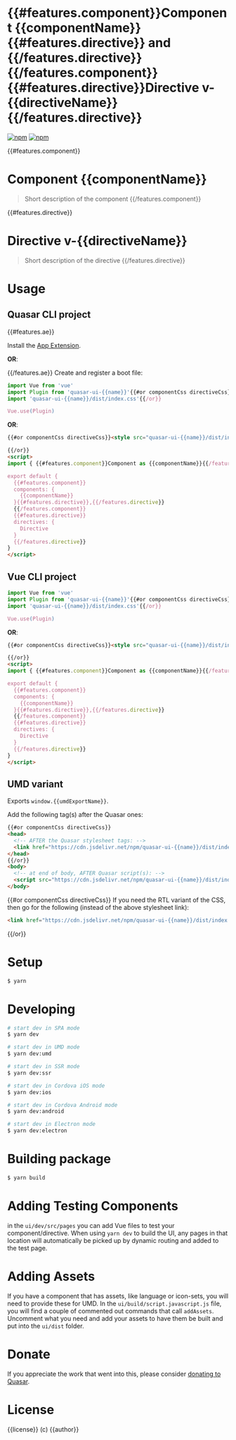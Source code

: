 # {{#features.component}}Component {{componentName}}{{#features.directive}} and {{/features.directive}}{{/features.component}}{{#features.directive}}Directive v-{{directiveName}}{{/features.directive}}

[![npm](https://img.shields.io/npm/v/quasar-ui-{{name}}.svg?label=quasar-ui-{{name}})](https://www.npmjs.com/package/quasar-ui-{{name}})
[![npm](https://img.shields.io/npm/dt/quasar-ui-{{name}}.svg)](https://www.npmjs.com/package/quasar-ui-{{name}})

{{#features.component}}
# Component {{componentName}}
> Short description of the component
{{/features.component}}

{{#features.directive}}
# Directive v-{{directiveName}}
> Short description of the directive
{{/features.directive}}

# Usage

## Quasar CLI project
{{#features.ae}}

Install the [App Extension](../app-extension).

**OR**:

{{/features.ae}}
Create and register a boot file:

```js
import Vue from 'vue'
import Plugin from 'quasar-ui-{{name}}'{{#or componentCss directiveCss}}
import 'quasar-ui-{{name}}/dist/index.css'{{/or}}

Vue.use(Plugin)
```

**OR**:

```html
{{#or componentCss directiveCss}}<style src="quasar-ui-{{name}}/dist/index.css"></style>

{{/or}}
<script>
import { {{#features.component}}Component as {{componentName}}{{/features.component}}{{#features.directive}}, {{/features.directive}}{{#features.directive}}Directive{{/features.directive}} } from 'quasar-ui-{{name}}'

export default {
  {{#features.component}}
  components: {
    {{componentName}}
  }{{#features.directive}},{{/features.directive}}
  {{/features.component}}
  {{#features.directive}}
  directives: {
    Directive
  }
  {{/features.directive}}
}
</script>
```

## Vue CLI project

```js
import Vue from 'vue'
import Plugin from 'quasar-ui-{{name}}'{{#or componentCss directiveCss}}
import 'quasar-ui-{{name}}/dist/index.css'{{/or}}

Vue.use(Plugin)
```

**OR**:

```html
{{#or componentCss directiveCss}}<style src="quasar-ui-{{name}}/dist/index.css"></style>

{{/or}}
<script>
import { {{#features.component}}Component as {{componentName}}{{/features.component}}{{#features.directive}}, {{/features.directive}}{{#features.directive}}Directive{{/features.directive}} } from 'quasar-ui-{{name}}'

export default {
  {{#features.component}}
  components: {
    {{componentName}}
  }{{#features.directive}},{{/features.directive}}
  {{/features.component}}
  {{#features.directive}}
  directives: {
    Directive
  }
  {{/features.directive}}
}
</script>
```

## UMD variant

Exports `window.{{umdExportName}}`.

Add the following tag(s) after the Quasar ones:

```html
{{#or componentCss directiveCss}}
<head>
  <!-- AFTER the Quasar stylesheet tags: -->
  <link href="https://cdn.jsdelivr.net/npm/quasar-ui-{{name}}/dist/index.min.css" rel="stylesheet" type="text/css">
</head>
{{/or}}
<body>
  <!-- at end of body, AFTER Quasar script(s): -->
  <script src="https://cdn.jsdelivr.net/npm/quasar-ui-{{name}}/dist/index.umd.min.js"></script>
</body>
```
{{#or componentCss directiveCss}}
If you need the RTL variant of the CSS, then go for the following (instead of the above stylesheet link):
```html
<link href="https://cdn.jsdelivr.net/npm/quasar-ui-{{name}}/dist/index.rtl.min.css" rel="stylesheet" type="text/css">
```
{{/or}}

# Setup
```bash
$ yarn
```

# Developing
```bash
# start dev in SPA mode
$ yarn dev

# start dev in UMD mode
$ yarn dev:umd

# start dev in SSR mode
$ yarn dev:ssr

# start dev in Cordova iOS mode
$ yarn dev:ios

# start dev in Cordova Android mode
$ yarn dev:android

# start dev in Electron mode
$ yarn dev:electron
```

# Building package
```bash
$ yarn build
```

# Adding Testing Components
in the `ui/dev/src/pages` you can add Vue files to test your component/directive. When using `yarn dev` to build the UI, any pages in that location will automatically be picked up by dynamic routing and added to the test page.

# Adding Assets
If you have a component that has assets, like language or icon-sets, you will need to provide these for UMD. In the `ui/build/script.javascript.js` file, you will find a couple of commented out commands that call `addAssets`. Uncomment what you need and add your assets to have them be built and put into the `ui/dist` folder.

# Donate
If you appreciate the work that went into this, please consider [donating to Quasar](https://donate.quasar.dev).

# License
{{license}} (c) {{author}}
